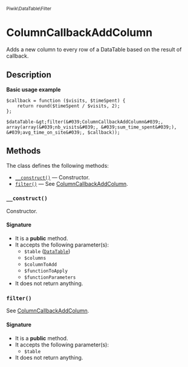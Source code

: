 <small>Piwik\DataTable\Filter</small>

ColumnCallbackAddColumn
=======================

Adds a new column to every row of a DataTable based on the result of callback.

Description
-----------

**Basic usage example**

    $callback = function ($visits, $timeSpent) {
        return round($timeSpent / $visits, 2);
    };
    
    $dataTable-&gt;filter(&#039;ColumnCallbackAddColumn&#039;, array(array(&#039;nb_visits&#039;, &#039;sum_time_spent&#039;), &#039;avg_time_on_site&#039;, $callback));


Methods
-------

The class defines the following methods:

- [`__construct()`](#__construct) &mdash; Constructor.
- [`filter()`](#filter) &mdash; See [ColumnCallbackAddColumn](#).

### `__construct()` <a name="__construct"></a>

Constructor.

#### Signature

- It is a **public** method.
- It accepts the following parameter(s):
    - `$table` ([`DataTable`](../../../Piwik/DataTable.md))
    - `$columns`
    - `$columnToAdd`
    - `$functionToApply`
    - `$functionParameters`
- It does not return anything.

### `filter()` <a name="filter"></a>

See [ColumnCallbackAddColumn](#).

#### Signature

- It is a **public** method.
- It accepts the following parameter(s):
    - `$table`
- It does not return anything.

